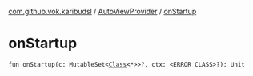 [com.github.vok.karibudsl](../index.md) / [AutoViewProvider](index.md) / [onStartup](.)

# onStartup

`fun onStartup(c: MutableSet<`[`Class`](http://docs.oracle.com/javase/6/docs/api/java/lang/Class.html)`<*>>?, ctx: <ERROR CLASS>?): Unit`